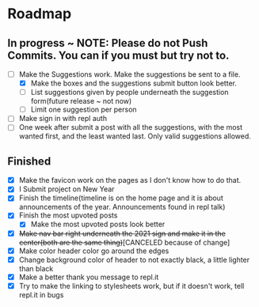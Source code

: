 # Roadmap

##  In progress ~ NOTE: Please do not Push Commits. You can if you must but try not to.

- [ ] Make the Suggestions work. Make the suggestions be sent to a file.
  - [x] Make the boxes and the suggestions submit button look better.
  - [ ] List suggestions given by people underneath the suggestion form(future release ~ not now)
  - [ ] Limit one suggestion per person
- [ ] Make sign in with repl auth
- [ ] One week after submit a post with all the suggestions, with the most wanted first, and the least wanted last. Only valid suggestions allowed.

## Finished

- [x] Make the favicon work on the pages as I don't know how to do that.
- [x] I Submit project on New Year
- [x] Finish the timeline(timeline is on the home page and it is about announcements of the year. Announcements found in repl talk)
- [x] Finish the most upvoted posts
  - [x] Make the most upvoted posts look better
- [x] ~~Make nav bar right underneath the 2021 sign and make it in the center(both are the same thing)~~[CANCELED because of change]
- [x] Make color header color go around the edges
- [x] Change background color of header to not exactly black, a little lighter than black
- [x] Make a better thank you message to repl.it
- [x] Try to make the linking to stylesheets work, but if it doesn't work, tell repl.it in bugs